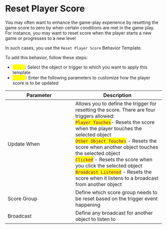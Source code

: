 # Reset Player Score

You may often want to enhance the game-play experience by resetting the game score  to zero by  when certain conditions are met in the game play. For instance, you may want to reset score when the player starts a new game or progresses to a new level

In such cases, you use the `Reset Player Score` Behavior Template.&#x20;

To add this behavior, follow these steps:&#x20;

* <mark style="color:yellow;">Step 1</mark>: Select the object or trigger to which you want to apply this template
* <mark style="color:yellow;">Step 2</mark>: Enter the following parameters to customize how the player score is to be updated

<table><thead><tr><th width="202">Parameter</th><th>Description</th></tr></thead><tbody><tr><td>Update When</td><td>Allows you to define the trigger for resetting the score. There are four triggers allowed:<br><mark style="color:purple;"><code>Player Touches</code></mark>- Resets the score when the player touches the selected object<br><mark style="color:purple;"><code>Other Object Touches</code></mark> - Resets the score when another object touches the selected object<br><mark style="color:purple;"><code>Clicked</code></mark> - Resets the score when you click the selected object<br><mark style="color:purple;"><code>Broadcast Listened</code></mark> - Resets the score when it listens to a broadcast from another object</td></tr><tr><td>Score Group</td><td>Define which score group needs to be reset based on the trigger event happening</td></tr><tr><td>Broadcast</td><td>Define any broadcast for another object to listen to</td></tr></tbody></table>

